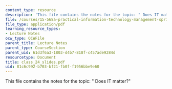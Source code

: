 ```yaml
---
content_type: resource
description: 'This file contains the notes for the topic: " Does IT matter?"'
file: /courses/15-568a-practical-information-technology-management-spring-2005/81c6c992b703bf21fb0ff1956bbe9e60_class_24_slides.pdf
file_type: application/pdf
learning_resource_types:
- Lecture Notes
ocw_type: OCWFile
parent_title: Lecture Notes
parent_type: CourseSection
parent_uid: 61d3f6a3-1803-d4b7-818f-c457ade9284d
resourcetype: Document
title: class_24_slides.pdf
uid: 81c6c992-b703-bf21-fb0f-f1956bbe9e60
---
```

This file contains the notes for the topic: " Does IT matter?"

